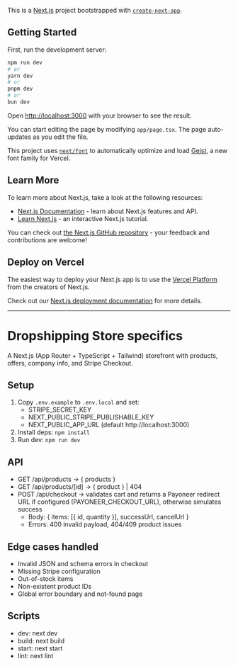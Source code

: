 This is a [Next.js](https://nextjs.org) project bootstrapped with [`create-next-app`](https://nextjs.org/docs/app/api-reference/cli/create-next-app).

## Getting Started

First, run the development server:

```bash
npm run dev
# or
yarn dev
# or
pnpm dev
# or
bun dev
```

Open [http://localhost:3000](http://localhost:3000) with your browser to see the result.

You can start editing the page by modifying `app/page.tsx`. The page auto-updates as you edit the file.

This project uses [`next/font`](https://nextjs.org/docs/app/building-your-application/optimizing/fonts) to automatically optimize and load [Geist](https://vercel.com/font), a new font family for Vercel.

## Learn More

To learn more about Next.js, take a look at the following resources:

- [Next.js Documentation](https://nextjs.org/docs) - learn about Next.js features and API.
- [Learn Next.js](https://nextjs.org/learn) - an interactive Next.js tutorial.

You can check out [the Next.js GitHub repository](https://github.com/vercel/next.js) - your feedback and contributions are welcome!

## Deploy on Vercel

The easiest way to deploy your Next.js app is to use the [Vercel Platform](https://vercel.com/new?utm_medium=default-template&filter=next.js&utm_source=create-next-app&utm_campaign=create-next-app-readme) from the creators of Next.js.

Check out our [Next.js deployment documentation](https://nextjs.org/docs/app/building-your-application/deploying) for more details.

---

# Dropshipping Store specifics

A Next.js (App Router + TypeScript + Tailwind) storefront with products, offers, company info, and Stripe Checkout.

## Setup
1. Copy `.env.example` to `.env.local` and set:
   - STRIPE_SECRET_KEY
   - NEXT_PUBLIC_STRIPE_PUBLISHABLE_KEY
   - NEXT_PUBLIC_APP_URL (default http://localhost:3000)
2. Install deps: `npm install`
3. Run dev: `npm run dev`

## API
- GET /api/products → { products }
- GET /api/products/[id] → { product } | 404
- POST /api/checkout → validates cart and returns a Payoneer redirect URL if configured (PAYONEER_CHECKOUT_URL), otherwise simulates success
  - Body: { items: [{ id, quantity }], successUrl, cancelUrl }
  - Errors: 400 invalid payload, 404/409 product issues

## Edge cases handled
- Invalid JSON and schema errors in checkout
- Missing Stripe configuration
- Out-of-stock items
- Non-existent product IDs
- Global error boundary and not-found page

## Scripts
- dev: next dev
- build: next build
- start: next start
- lint: next lint
